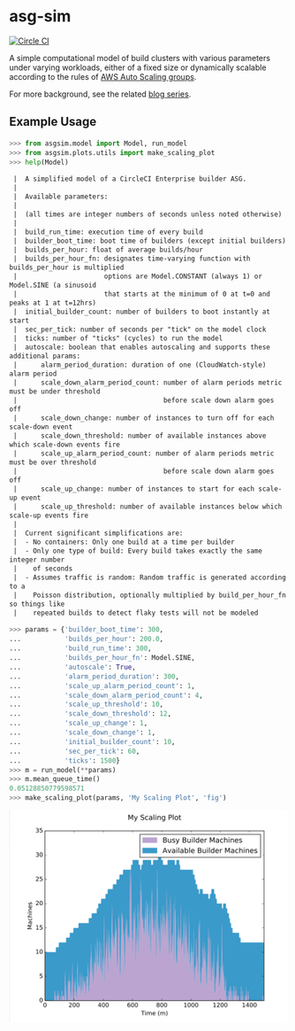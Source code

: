 asg-sim
=======

[![Circle CI](https://circleci.com/gh/bellkev/asg-sim/tree/master.svg?style=svg&circle-token=ff93556bc43058fe0fc8846541c5f44e6d9f5a39)](https://circleci.com/gh/bellkev/asg-sim/tree/master)

A simple computational model of build clusters with various parameters
under varying workloads, either of a fixed size or dynamically scalable
according to the rules of [AWS Auto Scaling groups](https://aws.amazon.com/autoscaling/).

For more background, see the related [blog series](https://circleci.com/blog/mathematical-justification-for-not-letting-builds-queue/).

## Example Usage

```python
>>> from asgsim.model import Model, run_model
>>> from asgsim.plots.utils import make_scaling_plot
>>> help(Model)
```
```
 |  A simplified model of a CircleCI Enterprise builder ASG.
 |
 |  Available parameters:
 |
 |  (all times are integer numbers of seconds unless noted otherwise)
 |
 |  build_run_time: execution time of every build
 |  builder_boot_time: boot time of builders (except initial builders)
 |  builds_per_hour: float of average builds/hour
 |  builds_per_hour_fn: designates time-varying function with builds_per_hour is multiplied
 |                      options are Model.CONSTANT (always 1) or Model.SINE (a sinusoid
 |                      that starts at the minimum of 0 at t=0 and peaks at 1 at t=12hrs)
 |  initial_builder_count: number of builders to boot instantly at start
 |  sec_per_tick: number of seconds per "tick" on the model clock
 |  ticks: number of "ticks" (cycles) to run the model
 |  autoscale: boolean that enables autoscaling and supports these additional params:
 |      alarm_period_duration: duration of one (CloudWatch-style) alarm period
 |      scale_down_alarm_period_count: number of alarm periods metric must be under threshold
 |                                     before scale down alarm goes off
 |      scale_down_change: number of instances to turn off for each scale-down event
 |      scale_down_threshold: number of available instances above which scale-down events fire
 |      scale_up_alarm_period_count: number of alarm periods metric must be over threshold
 |                                     before scale down alarm goes off
 |      scale_up_change: number of instances to start for each scale-up event
 |      scale_up_threshold: number of available instances below which scale-up events fire
 |
 |  Current significant simplifications are:
 |  - No containers: Only one build at a time per builder
 |  - Only one type of build: Every build takes exactly the same integer number
 |    of seconds
 |  - Assumes traffic is random: Random traffic is generated according to a
 |    Poisson distribution, optionally multiplied by build_per_hour_fn so things like
 |    repeated builds to detect flaky tests will not be modeled
```

```python
>>> params = {'builder_boot_time': 300,
...           'builds_per_hour': 200.0,
...           'build_run_time': 300,
...           'builds_per_hour_fn': Model.SINE,
...           'autoscale': True,
...           'alarm_period_duration': 300,
...           'scale_up_alarm_period_count': 1,
...           'scale_down_alarm_period_count': 4,
...           'scale_up_threshold': 10,
...           'scale_down_threshold': 12,
...           'scale_up_change': 1,
...           'scale_down_change': 1,
...           'initial_builder_count': 10,
...           'sec_per_tick': 60,
...           'ticks': 1500}
>>> m = run_model(**params)
>>> m.mean_queue_time()
0.05128850779598571
>>> make_scaling_plot(params, 'My Scaling Plot', 'fig')
```
![](assets/fig.png)
